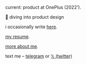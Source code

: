 current: product at OnePlus (2022'). <br>

🚀 diving into product design

i occasionally write [here](https://blog.pratyakshm.com). <br>

[my resume](https://pratyakshm.com/resume).

[more about me](https://pratyakshm.com).

text me – [telegram](https://t.me/pratyakshm) or [𝕏 (twitter)](https://twitter.com/messages/compose?recipient_id=798194075304361988)
